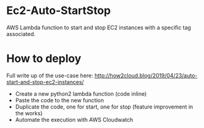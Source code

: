 # Ec2-Auto-StartStop
AWS Lambda function to start and stop EC2 instances with a specific tag associated.


# How to deploy
Full write up of the use-case here: http://how2cloud.blog/2019/04/23/auto-start-and-stop-ec2-instances/

- Create a new python2 lambda function (code inline)
- Paste the code to the new function
- Duplicate the code, one for start, one for stop (feature improvement in the works)
- Automate the execution with AWS Cloudwatch

